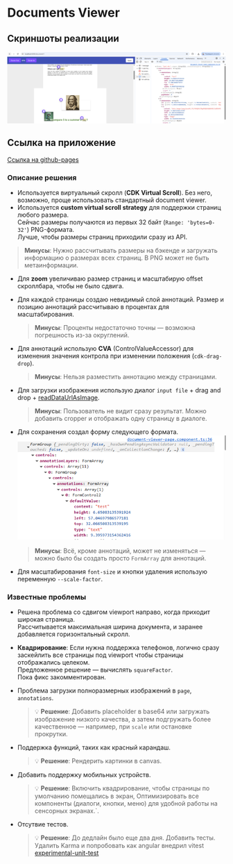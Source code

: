 # Documents Viewer

## Скриншоты реализации

![1.png](1.png)

## Ссылка на приложение

[Ссылка на github-pages](https://daniilmaslof.github.io/document-viewer)

### Описание решения

- Используется виртуальный скролл (**CDK Virtual Scroll**). Без него, возможно, проще использовать стандартный document viewer.
- Используется **custom virtual scroll strategy** для поддержки страниц любого размера.  
    Сейчас размеры получаются из первых 32 байт (`Range: 'bytes=0-32'`) PNG-формата.  
    Лучше, чтобы размеры страниц приходили сразу из API.
>  **Минусы**: Нужно рассчитывать размеры на бэкенде и загружать информацию о размерах всех страниц. В PNG может не быть метаинформации.

- Для **zoom** увеличиваю размер страниц и масштабирую offset скроллбара, чтобы не было сдвига.
- Для каждой страницы создаю невидимый слой аннотаций. Размер и позицию аннотаций рассчитываю в процентах для масштабирования.

  >  **Минусы**: Проценты недостаточно точны — возможна погрешность из-за округлений.

- Для аннотаций использую **CVA** (ControlValueAccessor) для изменения значения контрола при изменении положения (`cdk-drag-drop`).

  >  **Минусы**: Нельзя разместить аннотацию между страницами.
- Для загрузки изображения использую диалог `input file` + drag and drop + [readDataUrlAsImage](https://github.com/daniilmaslof/document-viewer/blob/master/projects/common/src/lib/core/utils/rxjs/read-data-url-as-image.ts).
  >  **Минусы**: Пользователь не видит сразу результат. Можно добавить cropper и отображать одну страницу в диалоге.


- Для сохранения создал форму следующего формата.
  ![2.png](2.png)
  >  **Минусы**: Всё, кроме аннотаций, может не изменяться — можно было бы создать просто `FormArray` для аннотаций.

- Для масштабирования `font-size` и кнопки удаления использую переменную `--scale-factor`.
### Известные проблемы
- Решена проблема со сдвигом viewport направо, когда приходит широкая страница.  
  Рассчитывается максимальная ширина документа, и заранее добавляется горизонтальный скролл.

- **Квадрирование**: Если нужна поддержка телефонов, логично сразу заскейлить все страницы под viewport чтобы страницы отображались целеком.  
  Предложенное решение — вычислять `squareFactor`.  
  Пока фикс закомментирован.

- Проблема загрузки полноразмерных изображений в `page`, `annotations`.

  > 💡 **Решение**: Добавить placeholder в base64 или загружать изображение низкого качества, а затем подгружать более качественное — например, при `scale` или остановке прокрутки.
- Поддержка функций, таких как красный карандаш.
  > 💡 **Решение**: Рендерить картинки в canvas.

- Добавить поддержку мобильных устройств.

  > 💡 **Решение**: Включить квадрирование, чтобы страницы по умолчанию помещались в экран, Оптимизировать все компоненты (диалоги, кнопки, меню) для удобной работы на сенсорных экранах.`.
- Отсутвие тестов.

  > 💡 **Решение**: До дедлайн было еще два дня. Добавить тесты. Удалить Karma и попробовать как angular внедрил vitest [experimental-unit-test](https://github.com/angular/angular/blob/main/adev/src/content/guide/testing/experimental-unit-test.md)